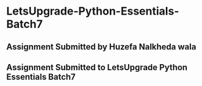 # LetsUpgrade-Python-Essentials-Batch7 

## Assignment Submitted by Huzefa Nalkheda wala
## Assignment Submitted to LetsUpgrade Python Essentials Batch7
